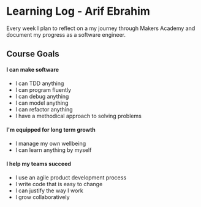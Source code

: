 # Learning Log - Arif Ebrahim

Every week I plan to reflect on a my journey through Makers Academy and document my progress as a software engineer.

## Course Goals

#### I can make software

* I can TDD anything
* I can program fluently
* I can debug anything
* I can model anything
* I can refactor anything
* I have a methodical approach to solving problems

#### I'm equipped for long term growth

* I manage my own wellbeing
* I can learn anything by myself

#### I help my teams succeed

* I use an agile product development process
* I write code that is easy to change
* I can justify the way I work
* I grow collaboratively

